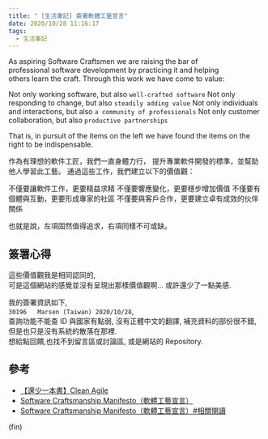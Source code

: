 ```yaml
---
title: " [生活筆記] 簽署軟體工藝宣言"
date: 2020/10/28 11:16:17
tags:
  - 生活筆記
---
```


As aspiring Software Craftsmen we are raising the bar of  
professional software development by practicing it and helping  
others learn the craft. Through this work we have come to value:

Not only working software, but also `well-crafted software`
Not only responding to change, but also `steadily adding value`
Not only individuals and interactions, but also `a community of professionals`
Not only customer collaboration, but also `productive partnerships`

That is, in pursuit of the items on the left we have found the items on the right to be indispensable.

作為有理想的軟件工匠，我們一直身體力行，
提升專業軟件開發的標準，並幫助他人學習此工藝。
通過這些工作，我們建立以下的價值觀：

不僅要讓軟件工作，更要精益求精
不僅要響應變化，更要穩步增加價值
不僅要有個體與互動，更要形成專家的社區
不僅要與客戶合作，更要建立卓有成效的伙伴關係

也就是說，左項固然值得追求，右項同樣不可或缺。

## 簽署心得

這些價值觀我是相同認同的,  
可是這個網站的感覺並沒有呈現出那樣價值觀啊…
或許還少了一點美感.

我的簽署資訊如下,  
`30196   Marsen (Taiwan) 2020/10/28`,  
查詢功能不能查 ID 與國家有點弱,
沒有正體中文的翻譯, 補充資料的部份很不錯,  
但是也只是沒有系統的散落在那裡.  
想給點回饋,也找不到留言區或討論區, 或是網站的 Repository.

## 參考

- [【還少一本書】Clean Agile](http://teddy-chen-tw.blogspot.com/search/label/%E9%82%84%E5%B0%91%E4%B8%80%E6%9C%AC%E6%9B%B8)
- [Software Craftsmanship Manifesto（軟體工藝宣言）](http://manifesto.softwarecraftsmanship.org/)
- [Software Craftsmanship Manifesto（軟體工藝宣言）#相關閱讀](http://manifesto.softwarecraftsmanship.org/#/en/reading)

(fin)
